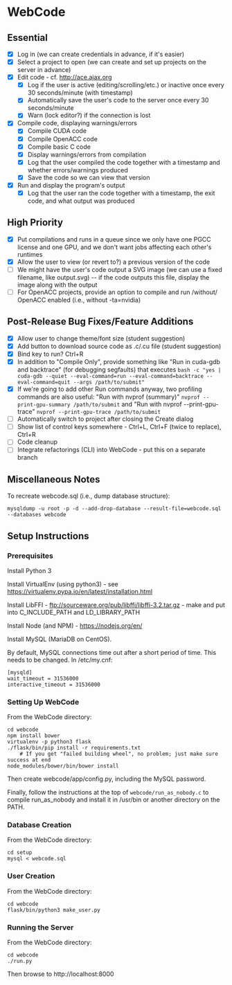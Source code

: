 # WebCode

## Essential
- [x] Log in (we can create credentials in advance, if it's easier)
- [x] Select a project to open (we can create and set up projects on the server in advance)
- [x] Edit code - cf. http://ace.ajax.org
  - [x] Log if the user is active (editing/scrolling/etc.) or inactive once every 30 seconds/minute (with timestamp)
  - [x] Automatically save the user's code to the server once every 30 seconds/minute
  - [x] Warn (lock editor?) if the connection is lost
- [x] Compile code, displaying warnings/errors
  - [x] Compile CUDA code
  - [x] Compile OpenACC code
  - [x] Compile basic C code
  - [x] Display warnings/errors from compilation
  - [x] Log that the user compiled the code together with a timestamp and whether errors/warnings produced
  - [x] Save the code so we can view that version
- [x] Run and display the program's output
  - [x] Log that the user ran the code together with a timestamp, the exit code, and what output was produced

## High Priority
- [x] Put compilations and runs in a queue since we only have one PGCC license and one GPU, and we don't want jobs affecting each other's runtimes
- [x] Allow the user to view (or revert to?) a previous version of the code
- [ ] We might have the user's code output a SVG image (we can use a fixed filename, like output.svg) -- if the code outputs this file, display the image along with the output
- [ ] For OpenACC projects, provide an option to compile and run /without/ OpenACC enabled (i.e., without -ta=nvidia)

## Post-Release Bug Fixes/Feature Additions
- [x] Allow user to change theme/font size (student suggestion)
- [x] Add button to download source code as .c/.cu file (student suggestion)
- [x] Bind key to run?  Ctrl+R
- [x] In addition to "Compile Only", provide something like "Run in cuda-gdb and backtrace" (for debugging segfaults) that executes
      ```bash -c "yes | cuda-gdb --quiet --eval-command=run --eval-command=backtrace --eval-command=quit --args /path/to/submit"```
- [x] If we're going to add other Run commands anyway, two profiling commands are also useful: "Run with nvprof (summary)"
      ```nvprof --print-gpu-summary /path/to/submit```
      and "Run with nvprof --print-gpu-trace"
      ```nvprof --print-gpu-trace /path/to/submit```
- [ ] Automatically switch to project after closing the Create dialog
- [ ] Show list of control keys somewhere - Ctrl+L, Ctrl+F (twice to replace), Ctrl+R
- [ ] Code cleanup
- [ ] Integrate refactorings (CLI) into WebCode - put this on a separate branch

## Miscellaneous Notes

To recreate webcode.sql (i.e., dump database structure):
```
mysqldump -u root -p -d --add-drop-database --result-file=webcode.sql --databases webcode
```

## Setup Instructions

### Prerequisites

Install Python 3

Install VirtualEnv (using python3) - see https://virtualenv.pypa.io/en/latest/installation.html

Install LibFFI - ftp://sourceware.org/pub/libffi/libffi-3.2.tar.gz - make and put into C_INCLUDE_PATH and LD_LIBRARY_PATH

Install Node (and NPM) - https://nodejs.org/en/

Install MySQL (MariaDB on CentOS).

By default, MySQL connections time out after a short period of time.  This needs to be changed.  In /etc/my.cnf:
```
[mysqld]
wait_timeout = 31536000
interactive_timeout = 31536000
```

### Setting Up WebCode
From the WebCode directory:
```
cd webcode
npm install bower
virtualenv -p python3 flask
./flask/bin/pip install -r requirements.txt
    # If you get "failed building wheel", no problem; just make sure success at end
node_modules/bower/bin/bower install
```
Then create webcode/app/config.py, including the MySQL password.

Finally, follow the instructions at the top of ```webcode/run_as_nobody.c``` to
compile run_as_nobody and install it in /usr/bin or another directory on the PATH.

### Database Creation
From the WebCode directory:
```
cd setup
mysql < webcode.sql
```

### User Creation
From the WebCode directory:
```
cd webcode
flask/bin/python3 make_user.py
```

### Running the Server
From the WebCode directory:
```
cd webcode
./run.py
```
Then browse to http://localhost:8000
